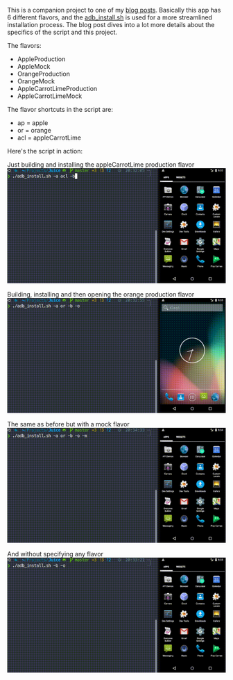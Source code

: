 This is a companion project to one of my [blog posts](https://akjaw.com/blog/using_bash_to_build_and_install_android_flavors).
Basically this app has 6 different flavors, and the [adb_install.sh](https://github.com/AKJAW/bash-script-juice-companion-app/blob/master/adb_install.sh)
is used for a more streamlined installation process. The blog post dives
into a lot more details about the specifics of the script and this project.

The flavors:
- AppleProduction
- AppleMock
- OrangeProduction
- OrangeMock
- AppleCarrotLimeProduction
- AppleCarrotLimeMock

The flavor shortcuts in the script are:
- ap = apple
- or = orange
- acl = appleCarrotLime

Here's the script in action:

Just building and installing the appleCarrotLime production flavor
![](./assets/build_production.gif)

Building, installing and then opening the orange production flavor
![](./assets/open_production.gif)

The same as before but with a mock flavor
![](./assets/open_mock.gif)

And without specifying any flavor
![](./assets/suggest_production.gif)

